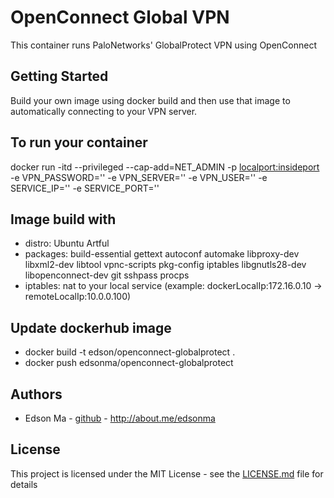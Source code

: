 # OpenConnect Global VPN 

This container runs PaloNetworks' GlobalProtect VPN using OpenConnect 

## Getting Started

Build your own image using docker build and then use that image to automatically connecting to your VPN server.

## To run your container
docker run -itd --privileged --cap-add=NET_ADMIN -p <localport:insideport> -e VPN_PASSWORD='<passwd>' -e VPN_SERVER='<server>' -e VPN_USER='<username>' -e SERVICE_IP='<serviceIp>' -e SERVICE_PORT='<servicePort>' <imageName>

## Image build with
* distro: Ubuntu Artful
* packages: build-essential gettext autoconf automake libproxy-dev libxml2-dev libtool vpnc-scripts pkg-config iptables libgnutls28-dev libopenconnect-dev git sshpass procps
* iptables: nat to your local service (example: dockerLocalIp:172.16.0.10 -> remoteLocalIp:10.0.0.100)

## Update dockerhub image
* docker build -t edson/openconnect-globalprotect .
* docker push edsonma/openconnect-globalprotect

## Authors

* Edson Ma - [github](https://github.com/edsonma) - http://about.me/edsonma

## License

This project is licensed under the MIT License - see the [LICENSE.md](LICENSE.md) file for details


